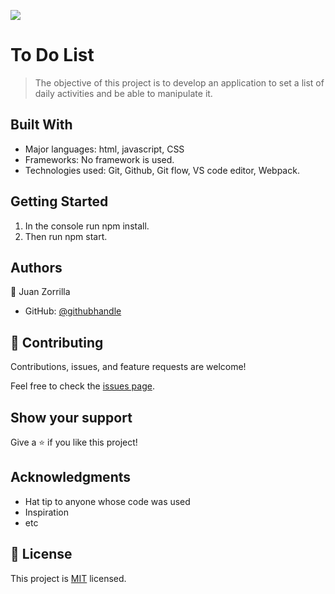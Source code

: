 
![](https://img.shields.io/badge/Microverse-blueviolet)

# To Do List

> The objective of this project is to develop an application to set a list of daily activities and be able to manipulate it.

## Built With

- Major languages: html, javascript, CSS
- Frameworks: No framework is used.
- Technologies used: Git, Github, Git flow, VS code editor, Webpack.

## Getting Started

1. In the console run npm install.
2. Then run npm start.

## Authors

👤 Juan Zorrilla

- GitHub: [@githubhandle](https://github.com/Swarzstein/)



## 🤝 Contributing

Contributions, issues, and feature requests are welcome!

Feel free to check the [issues page](../../issues/).

## Show your support

Give a ⭐️ if you like this project!

## Acknowledgments

- Hat tip to anyone whose code was used
- Inspiration
- etc

## 📝 License

This project is [MIT](./LICENSE) licensed.

